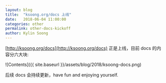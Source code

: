 ```yaml
---
layout: blog
title:  "ksoong.org/docs 上线"
date:   2018-06-04 11:00:00
categories: other
permalink: other-docs-kickoff
author: Kylin Soong
---
```


[http://ksoong.org/docs](http://ksoong.org/docs) 正是上线，目前 docs 的内容分六大块:

![Contents]({{ site.baseurl }}/assets/blog/2018/ksoong-docs.png)

后续 docs 会持续更新，have fun and enjoying yourself.
